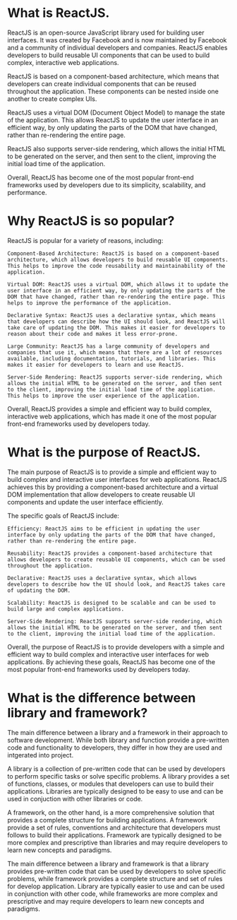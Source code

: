# What is ReactJS.
ReactJS is an open-source JavaScript library used for building user interfaces. It was created by Facebook and is now maintained by Facebook and a community of individual developers and companies. ReactJS enables developers to build reusable UI components that can be used to build complex, interactive web applications.

ReactJS is based on a component-based architecture, which means that developers can create individual components that can be reused throughout the application. These components can be nested inside one another to create complex UIs.

ReactJS uses a virtual DOM (Document Object Model) to manage the state of the application. This allows ReactJS to update the user interface in an efficient way, by only updating the parts of the DOM that have changed, rather than re-rendering the entire page.

ReactJS also supports server-side rendering, which allows the initial HTML to be generated on the server, and then sent to the client, improving the initial load time of the application.

Overall, ReactJS has become one of the most popular front-end frameworks used by developers due to its simplicity, scalability, and performance.

# Why ReactJS is so popular?
ReactJS is popular for a variety of reasons, including:

    Component-Based Architecture: ReactJS is based on a component-based architecture, which allows developers to build reusable UI components. This helps to improve the code reusability and maintainability of the application.

    Virtual DOM: ReactJS uses a virtual DOM, which allows it to update the user interface in an efficient way, by only updating the parts of the DOM that have changed, rather than re-rendering the entire page. This helps to improve the performance of the application.

    Declarative Syntax: ReactJS uses a declarative syntax, which means that developers can describe how the UI should look, and ReactJS will take care of updating the DOM. This makes it easier for developers to reason about their code and makes it less error-prone.

    Large Community: ReactJS has a large community of developers and companies that use it, which means that there are a lot of resources available, including documentation, tutorials, and libraries. This makes it easier for developers to learn and use ReactJS.

    Server-Side Rendering: ReactJS supports server-side rendering, which allows the initial HTML to be generated on the server, and then sent to the client, improving the initial load time of the application. This helps to improve the user experience of the application.

Overall, ReactJS provides a simple and efficient way to build complex, interactive web applications, which has made it one of the most popular front-end frameworks used by developers today.

# What is the purpose of ReactJS.
The main purpose of ReactJS is to provide a simple and efficient way to build complex and interactive user interfaces for web applications. ReactJS achieves this by providing a component-based architecture and a virtual DOM implementation that allow developers to create reusable UI components and update the user interface efficiently.

The specific goals of ReactJS include:

    Efficiency: ReactJS aims to be efficient in updating the user interface by only updating the parts of the DOM that have changed, rather than re-rendering the entire page.

    Reusability: ReactJS provides a component-based architecture that allows developers to create reusable UI components, which can be used throughout the application.

    Declarative: ReactJS uses a declarative syntax, which allows developers to describe how the UI should look, and ReactJS takes care of updating the DOM.

    Scalability: ReactJS is designed to be scalable and can be used to build large and complex applications.

    Server-Side Rendering: ReactJS supports server-side rendering, which allows the initial HTML to be generated on the server, and then sent to the client, improving the initial load time of the application.

Overall, the purpose of ReactJS is to provide developers with a simple and efficient way to build complex and interactive user interfaces for web applications. By achieving these goals, ReactJS has become one of the most popular front-end frameworks used by developers today.

# What is the difference between library and framework?
The main difference between a library and a framework in their approach to software development. While both library and function provide a pre-written code and functionality to developers, they differ in how they are used and intgerated into project.

A library is a collection of pre-written code that can be used by developers to perform specific tasks or solve specific problems. A library provides a set of functions, classes, or modules that developers can use to build their applications. Libraries are typically designed to be easy to use and can be used in conjuction with other libraries or code.

A framework, on the other hand, is a more comprehensive solution that provides a complete structure for building applications. A framework provide a set of rules, conventions and architecture that developers must follows to build their applications. Framework are typically designed to be more complex and prescriptive than libraries and may require developers to learn new concepts and paradigms.

The main difference between a library and framework is that a library provides pre-written code that can be used by developers to solve specific problems, while framework provides a complete structure and set of rules for develop application. Library are typically easier to use and can be used in conjunction with other code, while frameworks are more complex and prescriptive and may require developers to learn new concepts and paradigms.